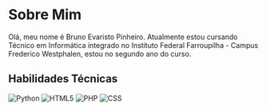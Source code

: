 # Sobre Mim
Olá, meu nome é Bruno Evaristo Pinheiro.
Atualmente estou cursando Técnico em Informática integrado
no Instituto Federal Farroupilha - Campus Frederico Westphalen, 
estou no segundo ano do curso.
## Habilidades Técnicas
![Python](https://img.shields.io/badge/python-white?style=for-the-badge&logo=python&logoColor=white&color=blue
) ![HTML5](https://img.shields.io/badge/html-white?style=for-the-badge&logo=html5&logoColor=white&color=%23E34F26
) ![PHP](https://img.shields.io/badge/php-%23777BB4.svg?style=for-the-badge&logo=php&logoColor=white) ![CSS](https://img.shields.io/badge/css3-white?style=for-the-badge&logo=css3&logoColor=white&color=%231572B6)
